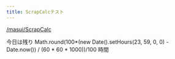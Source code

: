```yaml
---
title: ScrapCalcテスト
---
```


[/masui/ScrapCalc](https://scrapbox.io/masui/ScrapCalc)

今日は残り Math.round(100\*(new Date().setHours(23, 59, 0, 0) - Date.now()) / (60 * 60 * 1000))/100 時間
